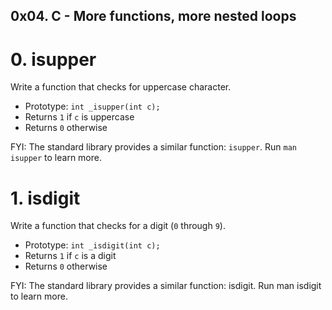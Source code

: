 ## 0x04. C - More functions, more nested loops

#  0. isupper
Write a function that checks for uppercase character.

*  Prototype: `int _isupper(int c);`
*  Returns `1` if `c` is uppercase
*  Returns `0` otherwise

FYI: The standard library provides a similar function: `isupper`. Run `man isupper` to learn more.

#  1. isdigit
Write a function that checks for a digit (`0` through `9`).

*  Prototype: `int _isdigit(int c);`
*  Returns `1` if `c` is a digit
*  Returns `0` otherwise

FYI: The standard library provides a similar function: isdigit. Run man isdigit to learn more.

